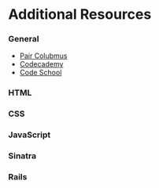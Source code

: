 # Additional Resources

### General
- [Pair Colubmus](http://paircolumbus.org/)
- [Codecademy](http://codecademy.com/)
- [Code School](http://codeschool.com/)

### HTML

### CSS

### JavaScript

### Sinatra

### Rails
